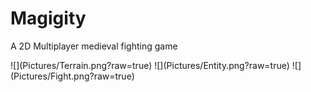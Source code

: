 # Magigity  
A 2D Multiplayer medieval fighting game  
<div>
![](Pictures/Terrain.png?raw=true)  
![](Pictures/Entity.png?raw=true)  
![](Pictures/Fight.png?raw=true)  
  </div>

